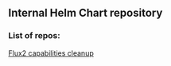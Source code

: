## Internal Helm Chart repository

### List of repos:

[Flux2 capabilities cleanup](https://devopsapp84.github.io/flux2-capabilities-clean)

